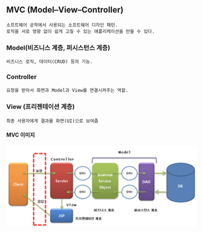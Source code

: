 ## MVC (Model–View–Controller)

    소프트웨어 공학에서 사용되는 소프트웨어 디자인 패턴.
    로직을 서로 영향 없이 쉽게 고칠 수 있는 애플리케이션을 만들 수 있다.

### Model(비즈니스 계층, 퍼시스턴스 계층)

    비즈니스 로직, 데이터(CRUD) 등의 기능.

### Controller

    요청을 받아서 화면과 Model과 View를 연결시켜주는 역할.

### View (프리젠테이션 계층)

    최종 사용자에게 결과를 화면(UI)으로 보여줌

#### MVC 이미지

<img src="mvc.png" width="650">
